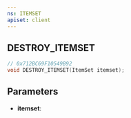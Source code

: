 ```yaml
---
ns: ITEMSET
apiset: client
---
```

## DESTROY_ITEMSET

```c
// 0x712BC69F10549B92
void DESTROY_ITEMSET(ItemSet itemset);
```


## Parameters
* **itemset**:



